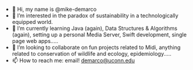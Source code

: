 - 👋 Hi, my name is @mike-demarco
- 👀 I’m interested in the paradox of sustainability in a technologically equipped world.
- 🌱 I’m currently learning Java (again), Data Structures & Algorithms (again), setting up a personal Media Server, Swift development, single page web apps.....
- 💞️ I’m looking to collaborate on fun projects related to Midi, anything related to conservation of wildlife and ecology, epidemiology.....
- 📫 How to reach me: email! demarco@uconn.edu

<!---
mike-demarco/mike-demarco is a ✨ special ✨ repository because its `README.md` (this file) appears on your GitHub profile.
You can click the Preview link to take a look at your changes.
--->
